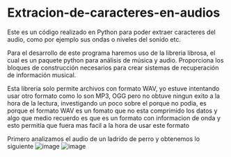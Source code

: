 # Extracion-de-caracteres-en-audios
Este es un código realizado en Python para poder extraer caracteres del audio, como por ejemplo sus ondas o niveles del sonido etc. 

Para el desarrollo de este programa haremos uso de la libreria librosa, el cual es un paquete python para análisis de música y audio. Proporciona los bloques de construcción necesarios para crear sistemas de recuperación de información musical.

Esta libreria solo permite archivos con formato WAV, yo estuve intentando usar otro formato como lo son MP3, OGG pero no obtuve ningun exito a la hora de la lectura, investigando un poco sobre el porque no podia, es porque el formato WAV es un fomato que no esta comprimido los datos y algo que medio recuerdo es que es un formato con informacion de onda y esto permitia que fuera mas facil a la hora de usar este formato 

Primero analizamos el audio de un ladrido de perro y obtenemos lo siguiente 
![image](https://user-images.githubusercontent.com/39661323/145274267-5dd9f93c-65fb-42e1-b9d5-26eb02b1d279.png)
![image](https://user-images.githubusercontent.com/39661323/145274315-878a28a2-07ed-4f06-b048-310216928bfe.png)

